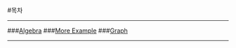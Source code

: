 #목차 

----------

###[Algebra](https://github.com/jaeho-kang/deep-learning/blob/master/Theano/tutorial/Algebra.md)
###[More Example](https://github.com/jaeho-kang/deep-learning/blob/master/Theano/tutorial/MoreExample.md)
###[Graph](https://github.com/jaeho-kang/deep-learning/blob/master/Theano/tutorial/graph.md)

----------
